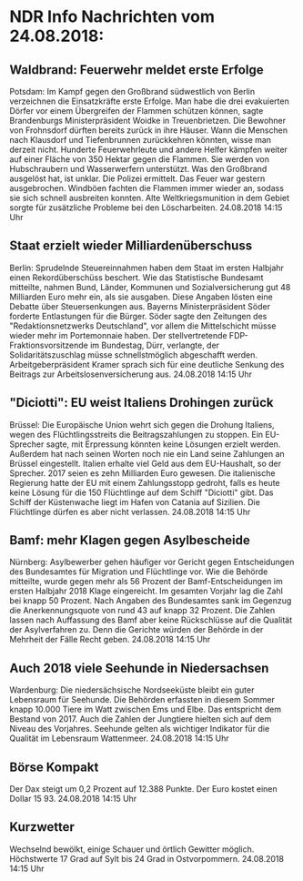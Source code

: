 # NDR Info Nachrichten vom 24.08.2018:


## Waldbrand: Feuerwehr meldet erste Erfolge
Potsdam: Im Kampf gegen den Großbrand südwestlich von Berlin verzeichnen die Einsatzkräfte erste Erfolge. Man habe die drei evakuierten Dörfer vor einem Übergreifen der Flammen schützen können, sagte Brandenburgs Ministerpräsident Woidke in Treuenbrietzen. Die Bewohner von Frohnsdorf dürften bereits zurück in ihre Häuser. Wann die Menschen nach Klausdorf und Tiefenbrunnen zurückkehren könnten, wisse man derzeit nicht. Hunderte Feuerwehrleute und andere Helfer kämpfen weiter auf einer Fläche von 350 Hektar gegen die Flammen. Sie werden von Hubschraubern und Wasserwerfern unterstützt. Was den Großbrand ausgelöst hat, ist unklar. Die Polizei ermittelt. Das Feuer war gestern ausgebrochen. Windböen fachten die Flammen immer wieder an, sodass sie sich schnell ausbreiten konnten. Alte Weltkriegsmunition in dem Gebiet sorgte für zusätzliche Probleme bei den Löscharbeiten. 24.08.2018 14:15 Uhr 

## Staat erzielt wieder Milliardenüberschuss
Berlin:    Sprudelnde Steuereinnahmen haben dem Staat im ersten Halbjahr einen Rekordüberschüss beschert. Wie das Statistische Bundesamt mitteilte, nahmen Bund, Länder, Kommunen und Sozialversicherung gut 48 Milliarden Euro mehr ein, als sie ausgaben. Diese Angaben lösten eine Debatte über Steuersenkungen aus. Bayerns Ministerpräsident Söder forderte Entlastungen für die Bürger. Söder sagte den Zeitungen des "Redaktionsnetzwerks Deutschland", vor allem die Mittelschicht müsse wieder mehr im Portemonnaie haben. Der stellvertretende FDP-Fraktionsvorsitzende im Bundestag, Dürr, verlangte, der Solidaritätszuschlag müsse schnellstmöglich abgeschafft werden. Arbeitgeberpräsident Kramer sprach sich für eine deutliche Senkung des Beitrags zur Arbeitslosenversicherung aus. 24.08.2018 14:15 Uhr 

## "Diciotti": EU weist Italiens Drohingen zurück
Brüssel: Die Europäische Union wehrt sich gegen die Drohung Italiens, wegen des Flüchtlingsstreits die Beitragszahlungen zu stoppen. Ein EU-Sprecher sagte, mit Erpressung könnten keine Lösungen erzielt werden. Außerdem hat nach seinen Worten noch nie ein Land seine Zahlungen an Brüssel eingestellt. Italien erhalte viel Geld aus dem EU-Haushalt, so der Sprecher. 2017 seien es zehn Milliarden Euro gewesen. Die italienische Regierung hatte der EU mit einem Zahlungsstopp gedroht, falls es heute keine Lösung für die 150 Flüchtlinge auf dem Schiff "Diciotti" gibt. Das Schiff der Küstenwache liegt im Hafen von Catania auf Sizilien. Die Flüchtlinge dürfen es aber nicht verlassen. 24.08.2018 14:15 Uhr 

## Bamf: mehr Klagen gegen Asylbescheide
Nürnberg:      Asylbewerber gehen häufiger vor Gericht gegen Entscheidungen des Bundesamtes für Migration und Flüchtlinge vor. Wie die Behörde mitteilte, wurde gegen mehr als 56 Prozent der Bamf-Entscheidungen im ersten Halbjahr 2018 Klage eingereicht. Im gesamten Vorjahr lag die Zahl bei knapp 50 Prozent. Nach Angaben des Bundesamtes sank im Gegenzug die Anerkennungsquote
von rund 43 auf knapp 32 Prozent. Die Zahlen lassen nach Auffassung des Bamf aber keine Rückschlüsse auf die Qualität der Asylverfahren zu. Denn die Gerichte würden der Behörde in der Mehrheit der Fälle Recht geben. 24.08.2018 14:15 Uhr 

## Auch 2018 viele Seehunde in Niedersachsen
Wardenburg: Die niedersächsische Nordseeküste bleibt ein guter Lebensraum für Seehunde. Die Behörden erfassten in diesem Sommer knapp 10.000 Tiere im Watt zwischen Ems und Elbe. Das entspricht dem Bestand von 2017. Auch die Zahlen der Jungtiere hielten sich auf dem Niveau des Vorjahres. Seehunde gelten als wichtiger Indikator für die Qualität im Lebensraum Wattenmeer. 24.08.2018 14:15 Uhr 

## Börse Kompakt
Der Dax steigt um 0,2 Prozent auf 12.388 Punkte. Der Euro kostet einen Dollar 15 93. 24.08.2018 14:15 Uhr 

## Kurzwetter
Wechselnd bewölkt, einige Schauer und örtlich Gewitter möglich. Höchstwerte 17 Grad auf Sylt bis 24 Grad in Ostvorpommern. 24.08.2018 14:15 Uhr 
